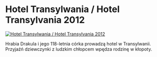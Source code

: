 Hotel Transylwania / Hotel Transylvania 2012 
=============
[![Hotel Transylwania / Hotel Transylvania 2012 ](http://vidos.pl/images/player.gif)](http://vidos.pl/hotel-transylwania-hotel-transylvania-2012)

 Hrabia Drakula i jego 118-letnia córka prowadzą hotel w Transylwanii. Przyjaźń dziewczynki z ludzkim chłopcem wpędza rodzinę w kłopoty.
